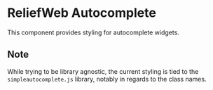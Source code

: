 ReliefWeb Autocomplete
======================

This component provides styling for autocomplete widgets.

Note
----

While trying to be library agnostic, the current styling is tied to the
`simpleautocomplete.js` library, notably in regards to the class names.
